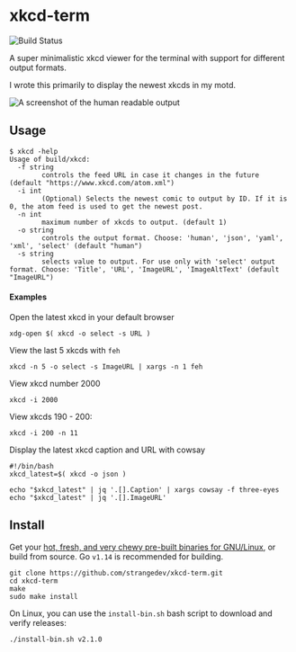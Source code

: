 # xkcd-term

![Build Status](https://github.com/strangedev/xkcd-term/workflows/CI/badge.svg)

A super minimalistic xkcd viewer for the terminal with support for different output formats.

I wrote this primarily to display the newest xkcds in my motd.

![A screenshot of the human readable output](https://i.postimg.cc/Hnvbx4Sm/2020-03-24-005001-762x341-scrot.png)

## Usage

```
$ xkcd -help
Usage of build/xkcd:
  -f string
    	controls the feed URL in case it changes in the future (default "https://www.xkcd.com/atom.xml")
  -i int
    	(Optional) Selects the newest comic to output by ID. If it is 0, the atom feed is used to get the newest post.
  -n int
    	maximum number of xkcds to output. (default 1)
  -o string
    	controls the output format. Choose: 'human', 'json', 'yaml', 'xml', 'select' (default "human")
  -s string
    	selects value to output. For use only with 'select' output format. Choose: 'Title', 'URL', 'ImageURL', 'ImageAltText' (default "ImageURL")
```

#### Examples

Open the latest xkcd in your default browser

```shell script
xdg-open $( xkcd -o select -s URL )
```

View the last 5 xkcds with `feh`

```shell script
xkcd -n 5 -o select -s ImageURL | xargs -n 1 feh
```

View xkcd number 2000

```shell script
xkcd -i 2000
```

View xkcds 190 - 200:

```shell script
xkcd -i 200 -n 11
```

Display the latest xkcd caption and URL with cowsay

```shell script
#!/bin/bash
xkcd_latest=$( xkcd -o json )

echo "$xkcd_latest" | jq '.[].Caption' | xargs cowsay -f three-eyes
echo "$xkcd_latest" | jq '.[].ImageURL'
```


## Install

Get your [hot, fresh, and very chewy pre-built binaries for GNU/Linux](https://github.com/strangedev/xkcd-term/releases),
or build from source. Go `v1.14` is recommended for building.

```shell script
git clone https://github.com/strangedev/xkcd-term.git
cd xkcd-term
make
sudo make install
```

On Linux, you can use the `install-bin.sh` bash script to download
and verify releases:

```shell script
./install-bin.sh v2.1.0
```
